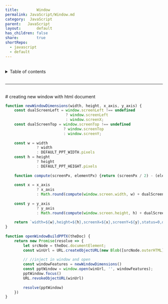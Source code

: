 ```yaml
---  
title:        Window  
permalink: JavaScript/Window.md  
category:  JavaScript  
parent:   JavaScript  
layout:       default  
has_children: false  
share:        true  
shortRepo:  
  - javascript  
  - default            
---  
```

  
  
<br/>            
  
<details markdown="block">                  
<summary>                  
Table of contents                  
</summary>                  
{: .text-delta }                  
1. TOC                  
{:toc}                  
</details>                  
  
<br/>                  
  
***                  
  
<br/>  
# creating new window with html document  
  
```javascript  
function newWindowDimensions(width, height, x_axis, y_axis) {  
    const dualScreenLeft = window.screenLeft !== undefined  
                           ? window.screenLeft  
                           : window.screenX;  
    const dualScreenTop = window.screenTop !== undefined  
                          ? window.screenTop  
                          : window.screenY;  
  
    const w = width  
              ? width  
              : DEFAULT_PPT_WIDTH.pixels  
    const h = height  
              ? height  
              : DEFAULT_PPT_HEIGHT.pixels  
  
    function compute(screenPx, elementPx) {return (screenPx / 2) - (elementPx / 2);}  
  
    const x = x_axis  
              ? x_axis  
              : Math.round(compute(window.screen.width, w) + dualScreenLeft);  
  
    const y = y_axis  
              ? y_axis  
              : Math.round(compute(window.screen.height, h) + dualScreenTop);  
  
    return `width=${w},height=${h},screenX=${x},screenY=${y},status=0,dependent=0,minimizable=0,resizable=0,menubar=0,location=0,toolbar=0,status=0,scrollbars=0,titlebar=0,dialog=0`  
}  
  
function openWindowBuildPPTX(theDoc) {  
    return new Promise(resolve => {  
        let srcNode = theDoc.documentElement;  
        const winUrl = URL.createObjectURL(new Blob([srcNode.outerHTML], {type: "text/html"}));  
  
        // //inject in window and open  
        const windowFeatures = newWindowDimensions()  
        const pptWindow = window.open(winUrl, '', windowFeatures);  
        pptWindow.focus()  
        URL.revokeObjectURL(winUrl)  
  
        resolve(pptWindow)  
    })  
}  
```